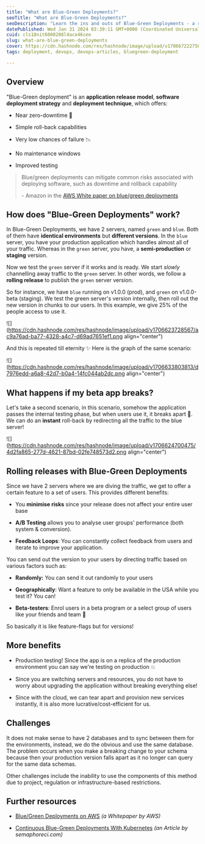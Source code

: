 ```yaml
---
title: "What are Blue-Green Deployments?"
seoTitle: "What are Blue-Green Deployments?"
seoDescription: "Learn the ins and outs of Blue-Green Deployments - a revolutionary approach for deploying software. Achieve smooth transitions and minimal risks"
datePublished: Wed Jan 31 2024 03:39:11 GMT+0000 (Coordinated Universal Time)
cuid: cls18nit6000208l4aco46cee
slug: what-are-blue-green-deployments
cover: https://cdn.hashnode.com/res/hashnode/image/upload/v1706672227503/d2c571f0-71e1-4d47-953f-b2f91493cf31.png
tags: deployment, devops, devops-articles, bluegreen-deployment

---
```


## Overview

"Blue-Green deployment" is an **application release model**, **software deployment strategy** and **deployment technique**, which offers:

* Near zero-downtime 🤯
    
* Simple roll-back capabilities
    
* Very low chances of failure 📉
    
* No maintenance windows
    
* Improved testing
    

> Blue/green deployments can mitigate common risks associated with deploying software, such as downtime and rollback capability
> 
> \- Amazon in the [AWS White paper on blue/green deployments](https://d0.awsstatic.com/whitepapers/AWS_Blue_Green_Deployments.pdf)

## How does "Blue-Green Deployments" work?

In Blue-Green Deployments, we have 2 servers, named `green` and `blue`. Both of them have **identical environments** but **different versions**. In the `blue` server, you have your production application which handles almost all of your traffic. Whereas in the `green` server, you have, a **semi-production** or **staging** version.

Now we test the `green` server if it works and is ready. We start *slowly* channelling away traffic to the `green` server. In other words, we follow a **rolling release** to publish the `green` server version.

So for instance, we have `blue` running on v1.0.0 (prod), and `green` on v1.0.0-beta (staging). We test the green server's version internally, then roll out the new version in chunks to our users. In this example, we give 25% of the people access to use it.

![](https://cdn.hashnode.com/res/hashnode/image/upload/v1706623728567/ac9a76ad-ba77-4328-a4c7-d69ad7651ef1.png align="center")

And this is repeated till eternity ✨ Here is the graph of the same scenario:

![](https://cdn.hashnode.com/res/hashnode/image/upload/v1706633803813/d7976edd-a6a8-42d7-b0a4-14fc044ab2dc.png align="center")

## What happens if my beta app breaks?

Let's take a second scenario, in this scenario, somehow the application passes the internal testing phase, but when users use it, it breaks apart 🥲. We can do an **instant** roll-back by redirecting all the traffic to the blue server!

![](https://cdn.hashnode.com/res/hashnode/image/upload/v1706624700475/4d2fa865-277d-4621-87bd-02fe748573d2.png align="center")

## Rolling releases with Blue-Green Deployments

Since we have 2 servers where we are diving the traffic, we get to offer a certain feature to a set of users. This provides different benefits:

* You **minimise risks** since your release does not affect your entire user base
    
* **A/B Testing** allows you to analyse user groups' performance (both system & conversion).
    
* **Feedback Loops**: You can constantly collect feedback from users and iterate to improve your application.
    

You can send out the version to your users by directing traffic based on various factors such as:

* **Randomly:** You can send it out randomly to your users
    
* **Geographically**: Want a feature to only be available in the USA while you test it? You can!
    
* **Beta-testers**: Enrol users in a beta program or a select group of users like your friends and team 👀
    

So basically it is like feature-flags but for versions!

## More benefits

* Production testing! Since the app is on a replica of the production environment you can say we're testing on production 💥
    
* Since you are switching servers and resources, you do not have to worry about upgrading the application without breaking everything else!
    
* Since with the cloud, we can tear apart and provision new services instantly, it is also more lucrative/cost-efficient for us.
    

## Challenges

It does not make sense to have 2 databases and to sync between them for the environments, instead, we do the obvious and use the same database. The problem occurs when you make a breaking change to your schema because then your production version falls apart as it no longer can query for the same data schemas.

Other challenges include the inability to use the components of this method due to project, regulation or infrastructure-based restrictions.

## Further resources

* [Blue/Green Deployments on AWS](https://d0.awsstatic.com/whitepapers/AWS_Blue_Green_Deployments.pdf) *(a Whitepaper by AWS)*
    
* [Continuous Blue-Green Deployments With Kubernetes](https://semaphoreci.com/blog/continuous-blue-green-deployments-with-kubernetes) *(an Article by semaphoreci.com)*